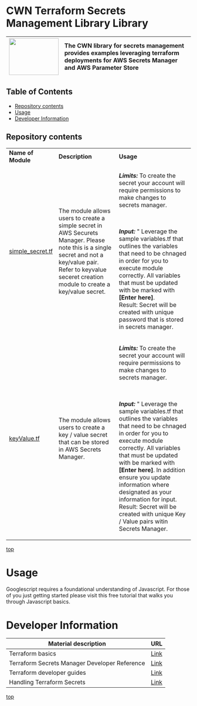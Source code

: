 # <a name="top">CWN Terraform Secrets Management Library Library</a> 

| <img src="./aws/images/aws.png"   width="135px" height="100px">  | The CWN library for secrets management provides examples leveraging terraform deployments for AWS Secrets Manager and AWS Parameter Store |
| :-------------- | :----------- | 

## Table of Contents

- [Repository contents](#repository-contents)
- [Usage](#usage)
- [Developer Information](#Developer-Information)


## Repository contents

<table border="0" cellspacing="0">
<tbody>
<tr>
<td align="top"><strong>Name of Module</strong></td>
<td align="top"><strong>Description</strong></td>
<td align="top"><strong>Usage</strong></td>
</tr>
<tr>
<td> 
<a href="https://github.com/cwnit/toolkits/blob/master/collections/terraform/aws/secrets_management/simple_secret.tf">simple_secret.tf</a> </td>
<td>The module allows users to create a simple secret in AWS Securets Manager.  Please note this is a single secret and not a key/value pair.  Refer to keyvalue seceret creation module to create a key/value secret. </td>
<td>
<p><em><strong>Limits:</strong></em> To create the secret your account will require permissions to make changes to secrets manager.  </p>
<br><p><em><strong>Input:</strong></em>&nbsp;" Leverage the sample variables.tf that outlines the variables that need to be chnaged in order for you to execute module correctly.  All variables that must be updated with be marked with <strong>[Enter here]</strong></em>.
<br>Result:</strong></em>&nbsp;Secret will be created with unique password that is stored in secrets manager.</p> 
</td>
</tr>
<tr>
<td> 
<a href="https://github.com/cwnit/toolkits/blob/master/collections/terraform/aws/secrets_management/keyValue_secret.tf">keyValue.tf</a> </td>
<td>The module allows users to create a key / value secret that can be stored in AWS Secrets Manager. </td>
<td>
<p><em><strong>Limits:</strong></em> To create the secret your account will require permissions to make changes to secrets manager.  </p>
<br><p><em><strong>Input:</strong></em>&nbsp;" Leverage the sample variables.tf that outlines the variables that need to be chnaged in order for you to execute module correctly.  All variables that must be updated with be marked with <strong>[Enter here]</strong></em>.  In addition ensure you update information where designated as your information for input.
<br>Result:</strong></em>&nbsp;Secret will be created with unique Key / Value pairs witin Secrets Manager.</p> 
</td>
</tr>

</tbody>
</table>

[top](#top)


# Usage
Googlescript requires a foundational understanding of Javascript.  For those of you just getting started please visit this free tutorial that walks you through Javascript basics.

# Developer Information
| Material description | URL |
| ---------- | ------------ |
| Terraform basics | [Link](https://learn.hashicorp.com/terraform) |
| Terraform Secrets Manager Developer Reference | [Link](https://registry.terraform.io/providers/hashicorp/aws/latest/docs/resources/secretsmanager_secret) |
| Terraform developer guides | [Link](https://semaphoreci.com/blog/terraform) |
| Handling Terraform Secrets | [Link](https://blog.gruntwork.io/a-comprehensive-guide-to-managing-secrets-in-your-terraform-code-1d586955ace1) |



[top](#top)
